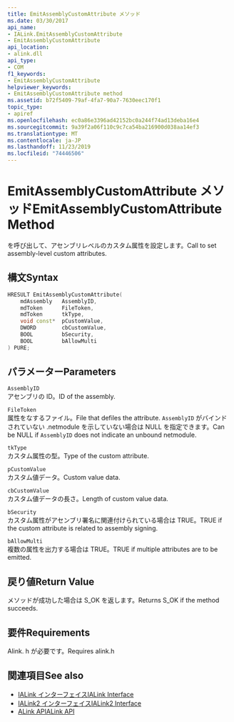 ```yaml
---
title: EmitAssemblyCustomAttribute メソッド
ms.date: 03/30/2017
api_name:
- IALink.EmitAssemblyCustomAttribute
- EmitAssemblyCustomAttribute
api_location:
- alink.dll
api_type:
- COM
f1_keywords:
- EmitAssemblyCustomAttribute
helpviewer_keywords:
- EmitAssemblyCustomAttribute method
ms.assetid: b72f5409-79af-4fa7-90a7-7630eec170f1
topic_type:
- apiref
ms.openlocfilehash: ec0a86e3396ad42152bc0a244f74ad13deba16e4
ms.sourcegitcommit: 9a39f2a06f110c9c7ca54ba216900d038aa14ef3
ms.translationtype: MT
ms.contentlocale: ja-JP
ms.lasthandoff: 11/23/2019
ms.locfileid: "74446506"
---
```

# <a name="emitassemblycustomattribute-method"></a><span data-ttu-id="ba4d3-102">EmitAssemblyCustomAttribute メソッド</span><span class="sxs-lookup"><span data-stu-id="ba4d3-102">EmitAssemblyCustomAttribute Method</span></span>
<span data-ttu-id="ba4d3-103">を呼び出して、アセンブリレベルのカスタム属性を設定します。</span><span class="sxs-lookup"><span data-stu-id="ba4d3-103">Call to set assembly-level custom attributes.</span></span>  
  
## <a name="syntax"></a><span data-ttu-id="ba4d3-104">構文</span><span class="sxs-lookup"><span data-stu-id="ba4d3-104">Syntax</span></span>  
  
```cpp  
HRESULT EmitAssemblyCustomAttribute(  
    mdAssembly   AssemblyID,  
    mdToken      FileToken,  
    mdToken      tkType,  
    void const*  pCustomValue,  
    DWORD        cbCustomValue,  
    BOOL         bSecurity,  
    BOOL         bAllowMulti  
) PURE;  
```  
  
## <a name="parameters"></a><span data-ttu-id="ba4d3-105">パラメーター</span><span class="sxs-lookup"><span data-stu-id="ba4d3-105">Parameters</span></span>  
 `AssemblyID`  
 <span data-ttu-id="ba4d3-106">アセンブリの ID。</span><span class="sxs-lookup"><span data-stu-id="ba4d3-106">ID of the assembly.</span></span>  
  
 `FileToken`  
 <span data-ttu-id="ba4d3-107">属性をなするファイル。</span><span class="sxs-lookup"><span data-stu-id="ba4d3-107">File that defiles the attribute.</span></span> <span data-ttu-id="ba4d3-108">`AssemblyID` がバインドされていない .netmodule を示していない場合は NULL を指定できます。</span><span class="sxs-lookup"><span data-stu-id="ba4d3-108">Can be NULL if `AssemblyID` does not indicate an unbound netmodule.</span></span>  
  
 `tkType`  
 <span data-ttu-id="ba4d3-109">カスタム属性の型。</span><span class="sxs-lookup"><span data-stu-id="ba4d3-109">Type of the custom attribute.</span></span>  
  
 `pCustomValue`  
 <span data-ttu-id="ba4d3-110">カスタム値データ。</span><span class="sxs-lookup"><span data-stu-id="ba4d3-110">Custom value data.</span></span>  
  
 `cbCustomValue`  
 <span data-ttu-id="ba4d3-111">カスタム値データの長さ。</span><span class="sxs-lookup"><span data-stu-id="ba4d3-111">Length of custom value data.</span></span>  
  
 `bSecurity`  
 <span data-ttu-id="ba4d3-112">カスタム属性がアセンブリ署名に関連付けられている場合は TRUE。</span><span class="sxs-lookup"><span data-stu-id="ba4d3-112">TRUE if the custom attribute is related to assembly signing.</span></span>  
  
 `bAllowMulti`  
 <span data-ttu-id="ba4d3-113">複数の属性を出力する場合は TRUE。</span><span class="sxs-lookup"><span data-stu-id="ba4d3-113">TRUE if multiple attributes are to be emitted.</span></span>  
  
## <a name="return-value"></a><span data-ttu-id="ba4d3-114">戻り値</span><span class="sxs-lookup"><span data-stu-id="ba4d3-114">Return Value</span></span>  
 <span data-ttu-id="ba4d3-115">メソッドが成功した場合は S_OK を返します。</span><span class="sxs-lookup"><span data-stu-id="ba4d3-115">Returns S_OK if the method succeeds.</span></span>  
  
## <a name="requirements"></a><span data-ttu-id="ba4d3-116">要件</span><span class="sxs-lookup"><span data-stu-id="ba4d3-116">Requirements</span></span>  
 <span data-ttu-id="ba4d3-117">Alink. h が必要です。</span><span class="sxs-lookup"><span data-stu-id="ba4d3-117">Requires alink.h</span></span>  
  
## <a name="see-also"></a><span data-ttu-id="ba4d3-118">関連項目</span><span class="sxs-lookup"><span data-stu-id="ba4d3-118">See also</span></span>

- [<span data-ttu-id="ba4d3-119">IALink インターフェイス</span><span class="sxs-lookup"><span data-stu-id="ba4d3-119">IALink Interface</span></span>](ialink-interface.md)
- [<span data-ttu-id="ba4d3-120">IALink2 インターフェイス</span><span class="sxs-lookup"><span data-stu-id="ba4d3-120">IALink2 Interface</span></span>](ialink2-interface.md)
- [<span data-ttu-id="ba4d3-121">ALink API</span><span class="sxs-lookup"><span data-stu-id="ba4d3-121">ALink API</span></span>](index.md)
